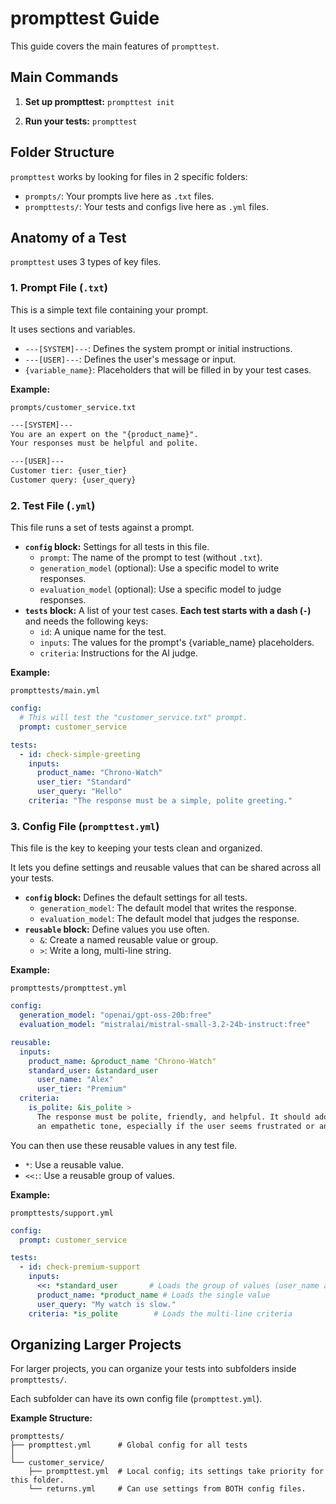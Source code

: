 # prompttest Guide

This guide covers the main features of `prompttest`.

## Main Commands

1.  **Set up prompttest:** `prompttest init`

2.  **Run your tests:** `prompttest`

## Folder Structure

`prompttest` works by looking for files in 2 specific folders:

-   `prompts/`: Your prompts live here as `.txt` files.
-   `prompttests/`: Your tests and configs live here as `.yml` files.

## Anatomy of a Test

`prompttest` uses 3 types of key files.

### 1. Prompt File (`.txt`)

This is a simple text file containing your prompt.

It uses sections and variables.

-   `---[SYSTEM]---`: Defines the system prompt or initial instructions.
-   `---[USER]---`: Defines the user's message or input.
-   `{variable_name}`: Placeholders that will be filled in by your test cases.

**Example:**

`prompts/customer_service.txt`

```txt
---[SYSTEM]---
You are an expert on the "{product_name}".
Your responses must be helpful and polite.

---[USER]---
Customer tier: {user_tier}
Customer query: {user_query}
```

### 2. Test File (`.yml`)

This file runs a set of tests against a prompt.

-   **`config` block:** Settings for all tests in this file.
    -   `prompt`: The name of the prompt to test (without `.txt`).
    -   `generation_model` (optional): Use a specific model to write responses.
    -   `evaluation_model` (optional): Use a specific model to judge responses.
-   **`tests` block:** A list of your test cases. **Each test starts with a dash (`-`)** and needs the following keys:
    -   `id`: A unique name for the test.
    -   `inputs`: The values for the prompt's {variable_name} placeholders.
    -   `criteria`: Instructions for the AI judge.

**Example:**

`prompttests/main.yml`

```yaml
config:
  # This will test the "customer_service.txt" prompt.
  prompt: customer_service

tests:
  - id: check-simple-greeting
    inputs:
      product_name: "Chrono-Watch"
      user_tier: "Standard"
      user_query: "Hello"
    criteria: "The response must be a simple, polite greeting."
```

### 3. Config File (`prompttest.yml`)

This file is the key to keeping your tests clean and organized.

It lets you define settings and reusable values that can be shared across all your tests.

-   **`config` block:** Defines the default settings for all tests.
    -   `generation_model`: The default model that writes the response.
    -   `evaluation_model`: The default model that judges the response.
-   **`reusable` block:** Define values you use often.
    -   `&`: Create a named reusable value or group.
    -   `>`: Write a long, multi-line string.

**Example:**

`prompttests/prompttest.yml`

```yaml
config:
  generation_model: "openai/gpt-oss-20b:free"
  evaluation_model: "mistralai/mistral-small-3.2-24b-instruct:free"

reusable:
  inputs:
    product_name: &product_name "Chrono-Watch"
    standard_user: &standard_user
      user_name: "Alex"
      user_tier: "Premium"
  criteria:
    is_polite: &is_polite >
      The response must be polite, friendly, and helpful. It should adopt
      an empathetic tone, especially if the user seems frustrated or angry.
```

You can then use these reusable values in any test file.

-   `*`: Use a reusable value.
-   `<<:`: Use a reusable group of values.

**Example:**

`prompttests/support.yml`

```yaml
config:
  prompt: customer_service

tests:
  - id: check-premium-support
    inputs:
      <<: *standard_user       # Loads the group of values (user_name and user_tier)
      product_name: *product_name # Loads the single value
      user_query: "My watch is slow."
    criteria: *is_polite        # Loads the multi-line criteria
```

## Organizing Larger Projects

For larger projects, you can organize your tests into subfolders inside `prompttests/`.

Each subfolder can have its own config file (`prompttest.yml`).

**Example Structure:**

```
prompttests/
├── prompttest.yml      # Global config for all tests
│
└── customer_service/
    ├── prompttest.yml  # Local config; its settings take priority for this folder.
    └── returns.yml     # Can use settings from BOTH config files.
```

